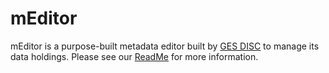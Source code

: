 # mEditor

mEditor is a purpose-built metadata editor built by [GES DISC](https://disc.gsfc.nasa.gov/) to manage its data holdings. Please see our [ReadMe](https://github.com/nasa/gesdisc-meditor/blob/main/packages/docs/src/pages/readMe.md) for more information.
